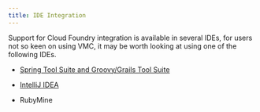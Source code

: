 ```yaml
---
title: IDE Integration
---
```


Support for Cloud Foundry integration is available in several IDEs, for users not so keen on using VMC, it may be worth looking at using one of the following IDEs.


* [Spring Tool Suite and Groovy/Grails Tool Suite](./sts.html)

* [IntelliJ IDEA](./intellij.html)

* RubyMine

